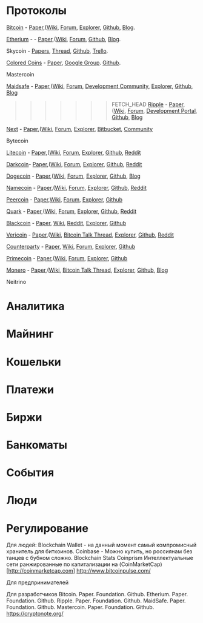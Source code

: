 # Протоколы
[Bitcoin](https://bitcoin.org/en/) - [Paper](https://bitcoin.org/bitcoin.pdf),([Wiki](https://en.bitcoin.it/wiki/Main_Page), [Forum](https://bitcoinfoundation.org/forum/), [Explorer](https://blockchain.info/), [Github](https://github.com/bitcoin), [Blog](https://bitcoinfoundation.org/blog/).

[Etherium](https://www.ethereum.org/) - - [Paper](https://github.com/ethereum/wiki/wiki/%5BEnglish%5D-White-Paper),([Wiki](https://github.com/ethereum/wiki/wiki/%5BEnglish%5D-Ethereum-TOC), [Forum](http://forum.ethereum.org/), [Github](https://github.com/ethereum), [Blog](https://blog.ethereum.org/).

Skycoin - [Papers](https://github.com/skycoin/whitepapers), [Thread](http://forum.ethereum.org/), [Github](https://github.com/skycoin), [Trello](https://trello.com/b/LQd8Gz47/skycoin-development).

[Colored Coins](http://coloredcoins.org/) - [Paper](https://github.com/OpenAssets/open-assets-protocol/blob/master/specification.mediawiki),  [Google Group](https://groups.google.com/forum/#!forum/bitcoinx). [Github](https://github.com/bitcoinx).

Mastercoin 

[Maidsafe](http://maidsafe.net) - [Paper](https://github.com/maidsafe/Whitepapers/blob/master/Project-Safe.md),([Wiki](hhttps://github.com/maidsafe/MaidSafe/wiki), [Forum](https://maidsafe.org), [Development Community](https://groups.google.com/forum/#!forum/maidsafe-development), [Explorer](https://ripple.com/graph), [Github](https://github.com/maidsafe), [Blog](http://blog.maidsafe.net)


>>>>>>> FETCH_HEAD
[Ripple](https://ripple.com) - [Paper](https://github.com/maidsafe/Whitepapers/blob/master/Project-Safe.md),([Wiki](https://ripple.com/wiki), [Forum](https://ripple.com/forum/), [Development Portal](https://dev.ripple.com), [Github](https://github.com/ripple), [Blog](https://ripple.com/blog)

[Next](http://www.nxt.org/) - [Paper](http://wiki.nxtcrypto.org/wiki/Whitepaper:Nxt),([Wiki](http://wiki.nxtcrypto.org/), [Forum](https://nxtforum.org/), [Explorer](http://nxtportal.org/), [Bitbucket](https://bitbucket.org/JeanLucPicard/nxt/src), [Community](http://www.nxtcommunity.org/)

Bytecoin

[Litecoin](https://litecoin.org) - [Paper](?),([Wiki](https://litecoin.info), [Forum](https://litecointalk.org), [Explorer](http://ltc.block-explorer.com), [Github](https://github.com/litecoin-project), [Reddit](http://www.reddit.com/r/litecoin)

[Darkcoin](https://www.darkcoin.io/)- [Paper](https://www.darkcoin.io/downloads/DarkcoinWhitepaper.pdf),([Wiki](http://wiki.darkcoin.eu), [Forum](https://darkcointalk.org), [Explorer](http://explorer.darkcoin.io), [Github](https://github.com/darkcoinproject/darkcoin), [Reddit](http://www.reddit.com/r/DRKCoin)

[Dogecoin](http://dogecoin.com/) - [Paper](?),([Wiki](http://www.dogeco.in/), [Forum](http://doges.org/), [Explorer](https://dogechain.info/), [Github](https://github.com/dogecoin/dogecoin), [Blog](http://blog.dogecoin.com/)

[Namecoin](http://namecoin.info) - [Paper](),([Wiki](https://wiki.namecoin.info), [Forum](https://forum.namecoin.info), [Explorer](http://explorer.namecoin.info), [Github](https://github.com/namecoin), [Reddit](http://www.reddit.com/r/Namecoin)

[Peercoin](http://www.peercoin.net) - [Paper](http://www.peercoin.net/whitepaper),[Wiki](https://github.com/ppcoin/ppcoin/wiki), [Forum](http://www.peercointalk.org), [Explorer](http://blockexplorer.ppcointalk.org), [Github](https://github.com/ppcoin)

[Quark](http://www.qrk.cc/) - [Paper](?),([Wiki](), [Forum](http://forum.qrk.cc/), [Explorer](qrk.blockr.io), [Github](https://github.com/MaxGuevara/quark), [Reddit](http://www.reddit.com/r/QuarkCoin/)

[Blackcoin](http://www.blackcoin.co/) - [Paper](http://www.blackcoin.co/blackcoin-pos-protocol-v2-whitepaper.pdf), [Wiki](http://en.bitcoinwiki.org/blackcoin), [Reddit](http://www.reddit.com/r/blackcoin/), [Explorer](http://blackcha.in/), [Github](https://github.com/rat4/blackcoin)

[Vericoin](http://www.vericoin.info/) - [Paper](?),([Wiki](), [Bitcoin Talk Thread](https://bitcointalk.org/index.php?topic=602041.msg6633326#msg6633326), [Explorer](http://chainz.cryptoid.info/vrc/), [Github](http://www.github.com/vericoin/), [Reddit](http://www.reddit.com/r/vertcoin/)

[Counterparty](https://www.counterparty.co/) - [Paper](https://github.com/CounterpartyXCP/Counterparty), [Wiki](https://wiki.counterparty.co), [Forum](https://forums.counterparty.co/), [Explorer](http://www.counterpartyexplorer.com/), [Github](https://github.com/CounterpartyXCP/counterpartyd)

[Primecoin](http://primecoin.io/) - [Paper](http://primecoin.io/bin/primecoin-paper.pdf),([Wiki](https://github.com/primecoin/primecoin/wiki), [Forum](http://www.peercointalk.org), [Explorer](https://coinplorer.com), [Github](https://github.com/primecoin)

[Monero](http://www.monero.cc/) - [Paper](https://cryptonote.org/whitepaper.pdf),([Wiki](https://en.bitcoin.it/wiki/Main_Page), [Bitcoin Talk Thread](https://bitcointalk.org/index.php?topic=580155), [Explorer](?), [Github](https://github.com/monero-project/bitmonero), [Blog](http://www.monero.cc/blog/index.html)

Neitrino


# Аналитика


# Майнинг

# Кошельки

# Платежи

# Биржи

# Банкоматы

# События

# Люди

# Регулирование



Для людей:
Blockchain Wallet - на данный момент самый компромисный хранитель для биткоинов.
Coinbase - Можно купить, но россиянам без танцев с бубном сложно.
Blockchain Stats
Coinprism
Интеллектуальные сети ранжированные по капитализации на (CoinMarketCap)[http://coinmarketcap.com]
http://www.bitcoinpulse.com/

Для предпринимателей

Для разработчиков
Bitcoin. Paper. Foundation. Github. 
Etherium. Paper. Foundation. Github.
Ripple. Paper. Foundation. Github.
MaidSafe. Paper. Foundation. Github.
Mastercoin. Paper. Foundation. Github.
https://cryptonote.org/

